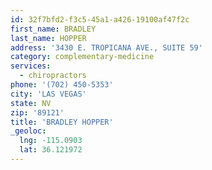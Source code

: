 ```yaml
---
id: 32f7bfd2-f3c5-45a1-a426-19100af47f2c
first_name: BRADLEY
last_name: HOPPER
address: '3430 E. TROPICANA AVE., SUITE 59'
category: complementary-medicine
services:
  - chiropractors
phone: '(702) 450-5353'
city: 'LAS VEGAS'
state: NV
zip: '89121'
title: 'BRADLEY HOPPER'
_geoloc:
  lng: -115.0903
  lat: 36.121972
---
```

